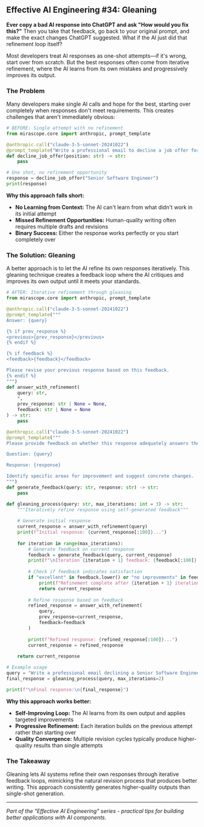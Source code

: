 ## Effective AI Engineering #34: Gleaning

**Ever copy a bad AI response into ChatGPT and ask "How would you fix this?"** Then you take that feedback, go back to your original prompt, and make the exact changes ChatGPT suggested. What if the AI just did that refinement loop itself?

Most developers treat AI responses as one-shot attempts—if it's wrong, start over from scratch. But the best responses often come from iterative refinement, where the AI learns from its own mistakes and progressively improves its output.

### The Problem

Many developers make single AI calls and hope for the best, starting over completely when responses don't meet requirements. This creates challenges that aren't immediately obvious:

```python
# BEFORE: Single attempt with no refinement
from mirascope.core import anthropic, prompt_template

@anthropic.call("claude-3-5-sonnet-20241022")
@prompt_template("Write a professional email to decline a job offer for: {position}")
def decline_job_offer(position: str) -> str:
    pass

# One shot, no refinement opportunity
response = decline_job_offer("Senior Software Engineer")
print(response)
```

**Why this approach falls short:**

- **No Learning from Context:** The AI can't learn from what didn't work in its initial attempt
- **Missed Refinement Opportunities:** Human-quality writing often requires multiple drafts and revisions
- **Binary Success:** Either the response works perfectly or you start completely over

### The Solution: Gleaning

A better approach is to let the AI refine its own responses iteratively. This gleaning technique creates a feedback loop where the AI critiques and improves its own output until it meets your standards.

```python
# AFTER: Iterative refinement through gleaning
from mirascope.core import anthropic, prompt_template

@anthropic.call("claude-3-5-sonnet-20241022")
@prompt_template("""
Answer: {query}

{% if prev_response %}
<previous>{prev_response}</previous>
{% endif %}

{% if feedback %}
<feedback>{feedback}</feedback>

Please revise your previous response based on this feedback.
{% endif %}
""")
def answer_with_refinement(
    query: str, 
    *, 
    prev_response: str | None = None, 
    feedback: str | None = None
) -> str:
    pass

@anthropic.call("claude-3-5-sonnet-20241022")
@prompt_template("""
Please provide feedback on whether this response adequately answers the question.

Question: {query}

Response: {response}

Identify specific areas for improvement and suggest concrete changes.
""")
def generate_feedback(query: str, response: str) -> str:
    pass

def gleaning_process(query: str, max_iterations: int = 3) -> str:
    """Iteratively refine response using self-generated feedback"""
    
    # Generate initial response
    current_response = answer_with_refinement(query)
    print(f"Initial response: {current_response[:100]}...")
    
    for iteration in range(max_iterations):
        # Generate feedback on current response
        feedback = generate_feedback(query, current_response)
        print(f"\nIteration {iteration + 1} feedback: {feedback[:100]}...")
        
        # Check if feedback indicates satisfaction
        if "excellent" in feedback.lower() or "no improvements" in feedback.lower():
            print(f"Refinement complete after {iteration + 1} iterations")
            return current_response
        
        # Refine response based on feedback
        refined_response = answer_with_refinement(
            query,
            prev_response=current_response,
            feedback=feedback
        )
        
        print(f"Refined response: {refined_response[:100]}...")
        current_response = refined_response
    
    return current_response

# Example usage
query = "Write a professional email declining a Senior Software Engineer position"
final_response = gleaning_process(query, max_iterations=2)

print(f"\nFinal response:\n{final_response}")
```

**Why this approach works better:**

- **Self-Improving Loop:** The AI learns from its own output and applies targeted improvements
- **Progressive Refinement:** Each iteration builds on the previous attempt rather than starting over  
- **Quality Convergence:** Multiple revision cycles typically produce higher-quality results than single attempts

### The Takeaway

Gleaning lets AI systems refine their own responses through iterative feedback loops, mimicking the natural revision process that produces better writing. This approach consistently generates higher-quality outputs than single-shot generation.

---
*Part of the "Effective AI Engineering" series - practical tips for building better applications with AI components.*